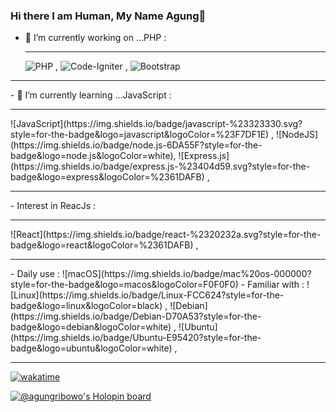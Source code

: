 ### Hi there I am Human, My Name Agung👋

- 🔭 I’m currently working on ...PHP : <hr>
![PHP](https://img.shields.io/badge/php-%23777BB4.svg?style=for-the-badge&logo=php&logoColor=white) , ![Code-Igniter](https://img.shields.io/badge/CodeIgniter-%23EF4223.svg?style=for-the-badge&logo=codeIgniter&logoColor=white) , ![Bootstrap](https://img.shields.io/badge/bootstrap-%238511FA.svg?style=for-the-badge&logo=bootstrap&logoColor=white)
<hr>
- 🌱 I’m currently learning ...JavaScript : <hr>
![JavaScript](https://img.shields.io/badge/javascript-%23323330.svg?style=for-the-badge&logo=javascript&logoColor=%23F7DF1E) , ![NodeJS](https://img.shields.io/badge/node.js-6DA55F?style=for-the-badge&logo=node.js&logoColor=white), ![Express.js](https://img.shields.io/badge/express.js-%23404d59.svg?style=for-the-badge&logo=express&logoColor=%2361DAFB) , 
<hr>
- Interest in ReacJs : <hr>
![React](https://img.shields.io/badge/react-%2320232a.svg?style=for-the-badge&logo=react&logoColor=%2361DAFB) , 
<hr>
- Daily use : ![macOS](https://img.shields.io/badge/mac%20os-000000?style=for-the-badge&logo=macos&logoColor=F0F0F0)
- Familiar with : ![Linux](https://img.shields.io/badge/Linux-FCC624?style=for-the-badge&logo=linux&logoColor=black) , ![Debian](https://img.shields.io/badge/Debian-D70A53?style=for-the-badge&logo=debian&logoColor=white) , ![Ubuntu](https://img.shields.io/badge/Ubuntu-E95420?style=for-the-badge&logo=ubuntu&logoColor=white) , <hr>

[![wakatime](https://wakatime.com/badge/user/4166687a-3331-49e3-91e8-8f4f3c7e77b3.svg)](https://wakatime.com/@4166687a-3331-49e3-91e8-8f4f3c7e77b3)

[![@agungribowo's Holopin board](https://holopin.me/agungribowo)](https://holopin.io/@agungribowo)

<!-- **agungribowo/agungribowo** is a ✨ _special_ ✨ repository because its `README.md` (this file) appears on your GitHub profile.

Here are some ideas to get you started:

- 🔭 I’m currently working on ...PHP
- 🌱 I’m currently learning ...JavaScript
- 👯 I’m looking to collaborate on ...JavaScript
- 🤔 I’m looking for help with ...
- 💬 Ask me about ...
- 📫 How to reach me: ...
- 😄 Pronouns: ...
- ⚡ Fun fact: ...
-->

